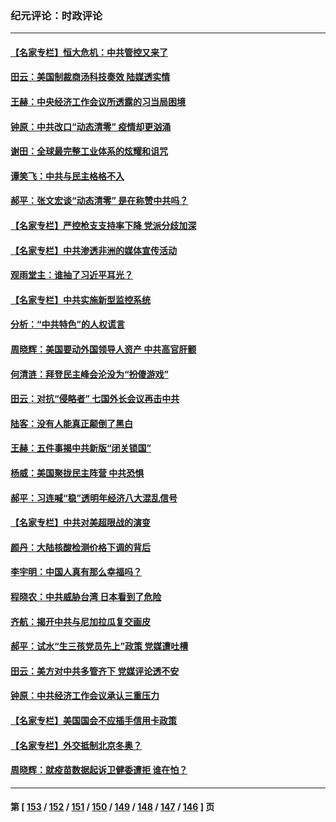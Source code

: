 ### 纪元评论：时政评论
---
#### [【名家专栏】恒大危机：中共管控又来了](../../pages/nsc1025/n13436785.md) 
#### [田云：美国制裁商汤科技奏效 陆媒透实情](../../pages/nsc1025/n13435764.md) 
#### [王赫：中央经济工作会议所透露的习当局困境](../../pages/nsc1025/n13435488.md) 
#### [钟原：中共改口“动态清零” 疫情却更汹涌](../../pages/nsc1025/n13435740.md) 
#### [谢田：全球最完整工业体系的炫耀和诅咒](../../pages/nsc1025/n13434214.md) 
#### [谭笑飞：中共与民主格格不入](../../pages/nsc1025/n13435369.md) 
#### [郝平：张文宏谈“动态清零” 是在称赞中共吗？](../../pages/nsc1025/n13435315.md) 
#### [【名家专栏】严控枪支支持率下降 党派分歧加深](../../pages/nsc1025/n13434609.md) 
#### [【名家专栏】中共渗透非洲的媒体宣传活动](../../pages/nsc1025/n13434593.md) 
#### [观雨堂主：谁抽了习近平耳光？](../../pages/nsc1025/n13434167.md) 
#### [【名家专栏】中共实施新型监控系统](../../pages/nsc1025/n13432545.md) 
#### [分析：“中共特色”的人权谎言](../../pages/nsc1025/n13432541.md) 
#### [周晓辉：美国要动外国领导人资产 中共高官肝颤](../../pages/nsc1025/n13432718.md) 
#### [何清涟：拜登民主峰会沦没为“扮傻游戏”](../../pages/nsc1025/n13432293.md) 
#### [田云：对抗“侵略者” 七国外长会议再击中共](../../pages/nsc1025/n13432010.md) 
#### [陆客：没有人能真正颠倒了黑白](../../pages/nsc1025/n13432210.md) 
#### [王赫：五件事揭中共新版“闭关锁国”](../../pages/nsc1025/n13432099.md) 
#### [杨威：美国聚拢民主阵营 中共恐惧](../../pages/nsc1025/n13431861.md) 
#### [郝平：习连喊“稳”透明年经济八大混乱信号](../../pages/nsc1025/n13431494.md) 
#### [【名家专栏】中共对美超限战的演变](../../pages/nsc1025/n13431279.md) 
#### [颜丹：大陆核酸检测价格下调的背后](../../pages/nsc1025/n13431437.md) 
#### [李宇明：中国人真有那么幸福吗？](../../pages/nsc1025/n13431452.md) 
#### [程晓农：中共威胁台湾 日本看到了危险](../../pages/nsc1025/n13431441.md) 
#### [齐航：揭开中共与尼加拉瓜复交画皮](../../pages/nsc1025/n13431419.md) 
#### [郝平：试水“生三孩党员先上”政策 党媒遭吐槽](../../pages/nsc1025/n13431388.md) 
#### [田云：美方对中共多管齐下 党媒评论透不安](../../pages/nsc1025/n13430819.md) 
#### [钟原：中共经济工作会议承认三重压力](../../pages/nsc1025/n13430325.md) 
#### [【名家专栏】美国国会不应插手信用卡政策](../../pages/nsc1025/n13429449.md) 
#### [【名家专栏】外交抵制北京冬奥？](../../pages/nsc1025/n13429457.md) 
#### [周晓辉：就疫苗数据起诉卫健委遭拒 谁在怕？](../../pages/nsc1025/n13429764.md) 

---
#### 第 [ [153](./153.md) / [152](./152.md) / [151](./151.md) / [150](./150.md) / [149](./149.md) / [148](./148.md) / [147](./147.md) / [146](./146.md) ] 页
